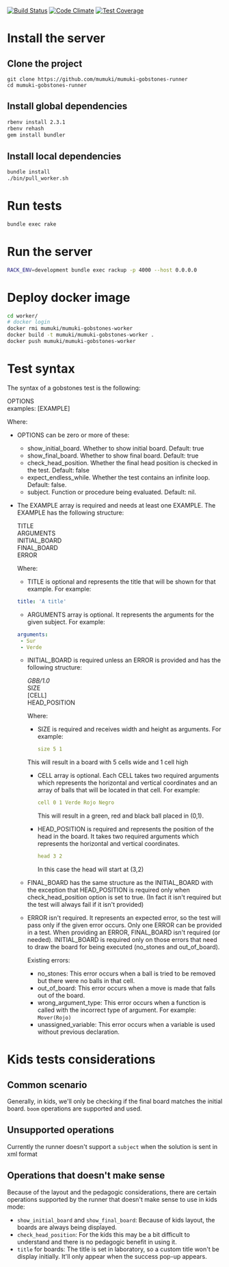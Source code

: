 [![Build Status](https://travis-ci.org/mumuki/mumuki-gobstones-runner.svg?branch=master)](https://travis-ci.org/mumuki/mumuki-gobstones-runner)
[![Code Climate](https://codeclimate.com/github/mumuki/mumuki-gobstones-runner/badges/gpa.svg)](https://codeclimate.com/github/mumuki/mumuki-gobstones-runner)
[![Test Coverage](https://codeclimate.com/github/mumuki/mumuki-gobstones-runner/badges/coverage.svg)](https://codeclimate.com/github/mumuki/mumuki-gobstones-runner)

# Install the server

## Clone the project

```
git clone https://github.com/mumuki/mumuki-gobstones-runner
cd mumuki-gobstones-runner
```

## Install global dependencies

```bash
rbenv install 2.3.1
rbenv rehash
gem install bundler
```

## Install local dependencies

```bash
bundle install
./bin/pull_worker.sh
```

# Run tests

```bash
bundle exec rake
```

# Run the server

```bash
RACK_ENV=development bundle exec rackup -p 4000 --host 0.0.0.0
```

# Deploy docker image

```bash
cd worker/
# docker login
docker rmi mumuki/mumuki-gobstones-worker
docker build -t mumuki/mumuki-gobstones-worker .
docker push mumuki/mumuki-gobstones-worker
```


# Test syntax

The syntax of a gobstones test is the following:

OPTIONS  
examples: [EXAMPLE]

Where:
  
* OPTIONS can be zero or more of these:
  
  * show_initial_board. Whether to show initial board. Default: true
  * show_final_board. Whether to show final board. Default: true
  * check_head_position. Whether the final head position is checked in the test. Default: false
  * expect_endless_while. Whether the test contains an infinite loop. Default: false.
  * subject. Function or procedure being evaluated. Default: nil.

* The EXAMPLE array is required and needs at least one EXAMPLE. The EXAMPLE has the following structure:

  TITLE  
  ARGUMENTS  
  INITIAL_BOARD   
  FINAL_BOARD   
  ERROR  
 
   Where:

   * TITLE is optional and represents the title that will be shown for that example. For example:
   ```yaml
   title: 'A title'
   ```
   * ARGUMENTS array is optional. It represents the arguments for the given subject. For example:
   ```yaml
   arguments: 
    - Sur
    - Verde
   ```

  * INITIAL_BOARD is required unless an ERROR is provided and has the following structure:

     _GBB/1.0_    
     SIZE    
     [CELL]    
     HEAD_POSITION    

     Where:

      * SIZE is required and receives width and height as arguments. For example:
        ```yaml
        size 5 1
        ```

      This will result in a board with 5 cells wide and 1 cell high

      * CELL array is optional. Each CELL takes two required arguments which represents the horizontal and vertical coordinates and an array of balls that will be located in that cell. For example:

        ```yaml
        cell 0 1 Verde Rojo Negro
        ```

        This will result in a green, red and black ball placed in (0,1).

      * HEAD_POSITION is required and represents the position of the head in the board. It takes two required arguments which represents the horizontal and vertical coordinates.

        ```yaml
        head 3 2
        ```

        In this case the head will start at (3,2)


  * FINAL_BOARD has the same structure as the INITIAL_BOARD with the exception that HEAD_POSITION is required only when check_head_position option is set to true. (In fact it isn't required but the test will always fail if it isn't provided)

  * ERROR isn't required. It represents an expected error, so the test will pass only if the given error occurs. Only one ERROR can be provided in a test. When providing an ERROR, FINAL_BOARD isn't required (or needed). INITIAL_BOARD is required only on those errors that need to draw the board for being executed (no_stones and out_of_board).

    Existing errors:

     * no_stones: This error occurs when a ball is tried to be removed but there were no balls in that cell.
     * out_of_board: This error occurs when a move is made that falls out of the board.
     * wrong_argument_type: This error occurs when a function is called with the incorrect type of argument. For example: `Mover(Rojo)`
     * unassigned_variable: This error occurs when a variable is used without previous declaration.

# Kids tests considerations

## Common scenario

Generally, in kids, we'll only be checking if the final board matches the initial board. `boom` operations are supported and used.

## Unsupported operations

Currently the runner doesn't support a `subject` when the solution is sent in xml format

## Operations that doesn't make sense

Because of the layout and the pedagogic considerations, there are certain operations supported by the runner that doesn't make sense to use in kids mode:

* `show_initial_board` and `show_final_board`: Because of kids layout, the boards are always being displayed.
* `check_head_position`: For the kids this may be a bit difficult to understand and there is no pedagogic benefit in using it.
* `title` for boards: The title is set in laboratory, so a custom title won't be display initially. It'll only appear when the success pop-up appears.

